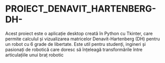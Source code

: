 # PROIECT_DENAVIT_HARTENBERG-DH-
Acest proiect este o aplicație desktop creată în Python cu Tkinter, care permite calculul și vizualizarea matricelor Denavit-Hartenberg (DH) pentru un robot cu 6 grade de libertate. Este util pentru studenți, ingineri și pasionați de robotică care doresc să înțeleagă transformările între articulațiile unui braț robotic
